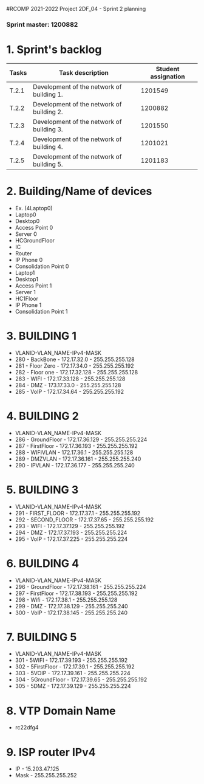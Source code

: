 #RCOMP 2021-2022 Project 2DF_04 - Sprint 2 planning
### Sprint master: 1200882
# 1. Sprint's backlog
| Tasks | Task description                          | Student assignation |
|-------|-------------------------------------------|---------------------|
| T.2.1 | Development of the network of building 1. | 1201549             |
| T.2.2 | Development of the network of building 2. | 1200882             |
| T.2.3 | Development of the network of building 3. | 1201550             |
| T.2.4 | Development of the network of building 4. | 1201021             |
| T.2.5 | Development of the network of building 5. | 1201183             |
# 2. Building/Name of devices
* Ex. (4Laptop0)
* Laptop0
* Desktop0
* Access Point 0
* Server 0
* HCGroundFloor
* IC
* Router
* IP Phone 0
* Consolidation Point 0
* Laptop1
* Desktop1
* Access Point 1
* Server 1
* HC1Floor
* IP Phone 1
* Consolidation Point 1

# 3. BUILDING 1
* VLANID-VLAN_NAME-IPv4-MASK
* 280 - BackBone - 172.17.32.0 - 255.255.255.128
* 281 - Floor Zero - 172.17.34.0 - 255.255.255.192
* 282 - Floor one - 172.17.32.128 - 255.255.255.128
* 283 - WIFI - 172.17.33.128 - 255.255.255.128
* 284 - DMZ - 173.17.33.0 - 255.255.255.128
* 285 - VoIP - 172.17.34.64 - 255.255.255.192
# 4. BUILDING 2
* VLANID-VLAN_NAME-IPv4-MASK
* 286 - GroundFloor - 172.17.36.129 - 255.255.255.224
* 287 - FirstFloor - 172.17.36.193 - 255.255.255.192
* 288 - WIFIVLAN - 172.17.36.1 - 255.255.255.128
* 289 - DMZVLAN - 172.17.36.161 - 255.255.255.240
* 290 - IPVLAN - 172.17.36.177 - 255.255.255.240
# 5. BUILDING 3
* VLANID-VLAN_NAME-IPv4-MASK
* 291 - FIRST_FLOOR - 172.17.37.1 - 255.255.255.192
* 292 - SECOND_FLOOR - 172.17.37.65 - 255.255.255.192
* 293 - WIFI - 172.17.37.129 - 255.255.255.192
* 294 - DMZ - 172.17.37.193 - 255.255.255.224
* 295 - VoIP - 172.17.37.225 - 255.255.255.224
# 6. BUILDING 4
* VLANID-VLAN_NAME-IPv4-MASK
* 296 - GroundFloor - 172.17.38.161 - 255.255.255.224
* 297 - FirstFloor - 172.17.38.193 - 255.255.255.192
* 298 - Wifi - 172.17.38.1 - 255.255.255.128
* 299 - DMZ - 172.17.38.129 - 255.255.255.240
* 300 - VoIP - 172.17.38.145 - 255.255.255.240
# 7. BUILDING 5
* VLANID-VLAN_NAME-IPv4-MASK
* 301 - 5WIFI - 172.17.39.193 - 255.255.255.192
* 302 - 5FirstFloor - 172.17.39.1 - 255.255.255.192
* 303 - 5VOIP - 172.17.39.161 - 255.255.255.224
* 304 - 5GroundFloor - 172.17.39.65 - 255.255.255.192
* 305 - 5DMZ - 172.17.39.129 - 255.255.255.224

# 8. VTP Domain Name
- rc22dfg4

# 9. ISP router IPv4
* IP - 15.203.47.125
* Mask - 255.255.255.252